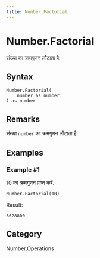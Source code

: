 ```yaml
---
title: Number.Factorial
---
```


# Number.Factorial


संख्या का क्रमगुणन लौटाता है.


## Syntax

```powerquery
Number.Factorial(
    number as number
) as number
```


## Remarks

संख्या <code>number</code> का क्रमगुणन लौटाता है.


## Examples

### Example #1 
10 का क्रमगुणन प्राप्त करें.
```powerquery
Number.Factorial(10)
```

Result: 
```powerquery
3628800
```




## Category
Number.Operations
